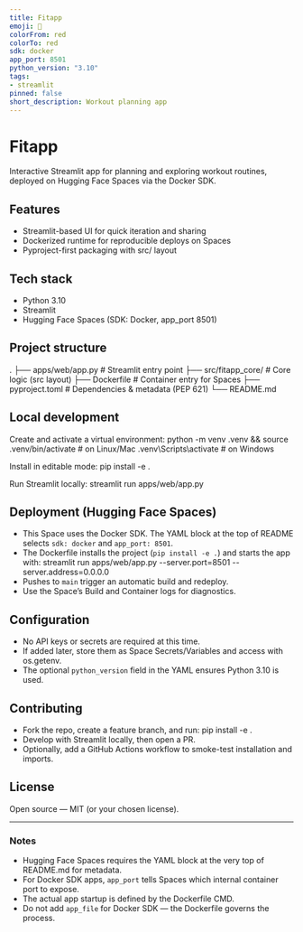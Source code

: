 ```yaml
---
title: Fitapp
emoji: 🚀
colorFrom: red
colorTo: red
sdk: docker
app_port: 8501
python_version: "3.10"
tags:
- streamlit
pinned: false
short_description: Workout planning app
---
```


# Fitapp

Interactive Streamlit app for planning and exploring workout routines, deployed on Hugging Face Spaces via the Docker SDK.

## Features
- Streamlit-based UI for quick iteration and sharing
- Dockerized runtime for reproducible deploys on Spaces
- Pyproject-first packaging with src/ layout

## Tech stack
- Python 3.10
- Streamlit
- Hugging Face Spaces (SDK: Docker, app_port 8501)

## Project structure
.
├── apps/web/app.py      # Streamlit entry point
├── src/fitapp_core/     # Core logic (src layout)
├── Dockerfile           # Container entry for Spaces
├── pyproject.toml       # Dependencies & metadata (PEP 621)
└── README.md

## Local development
Create and activate a virtual environment:
python -m venv .venv && source .venv/bin/activate   # on Linux/Mac
.venv\Scripts\activate                             # on Windows

Install in editable mode:
pip install -e .

Run Streamlit locally:
streamlit run apps/web/app.py

## Deployment (Hugging Face Spaces)
- This Space uses the Docker SDK. The YAML block at the top of README selects `sdk: docker` and `app_port: 8501`.
- The Dockerfile installs the project (`pip install -e .`) and starts the app with:
  streamlit run apps/web/app.py --server.port=8501 --server.address=0.0.0.0
- Pushes to `main` trigger an automatic build and redeploy.
- Use the Space’s Build and Container logs for diagnostics.

## Configuration
- No API keys or secrets are required at this time.
- If added later, store them as Space Secrets/Variables and access with os.getenv.
- The optional `python_version` field in the YAML ensures Python 3.10 is used.

## Contributing
- Fork the repo, create a feature branch, and run:
  pip install -e .
- Develop with Streamlit locally, then open a PR.
- Optionally, add a GitHub Actions workflow to smoke-test installation and imports.

## License
Open source — MIT (or your chosen license).

---

### Notes
- Hugging Face Spaces requires the YAML block at the very top of README.md for metadata.
- For Docker SDK apps, `app_port` tells Spaces which internal container port to expose.
- The actual app startup is defined by the Dockerfile CMD.
- Do not add `app_file` for Docker SDK — the Dockerfile governs the process.
